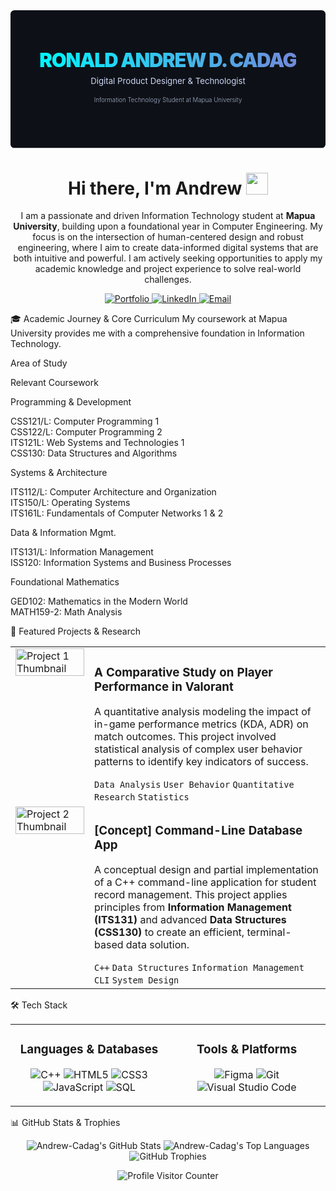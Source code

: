 <div align="center">

<!--
This is a custom SVG banner.
The animation has been removed for better compatibility with GitHub's renderer,
but the gradient style is preserved.
-->

<svg fill="none" viewBox="0 0 800 350" width="800" height="350" xmlns="http://www.w3.org/2000/svg">
<foreignObject width="100%" height="100%">
<div xmlns="http://www.w3.org/1999/xhtml">
<style>
.container {
font-family: 'Inter', -apple-system, BlinkMacSystemFont, 'Segoe UI', 'Roboto', 'Oxygen', 'Ubuntu', 'Cantarell', 'Fira Sans', 'Droid Sans', 'Helvetica Neue', sans-serif;
display: flex;
flex-direction: column;
align-items: center;
justify-content: center;
text-align: center;
height: 350px;
width: 800px;
background: #0D1117;
color: #FFFFFF;
border-radius: 10px;
}
.name {
font-size: 3.5em;
font-weight: 900;
letter-spacing: -2px;
/* The animated gradient is replaced with a static one for reliability */
background: linear-gradient(90deg, #00F6FF, #7289DA);
-webkit-background-clip: text;
background-clip: text;
-webkit-text-fill-color: transparent;
margin: 0;
}
.title {
font-size: 1.5em;
font-weight: 400;
margin-top: 10px;
color: #CDD6F4;
}
.subtitle {
font-size: 1.1em;
font-weight: 300;
margin-top: 5px;
color: #A6ADC8;
}
</style>
<div class="container">
<h1 class="name">RONALD ANDREW D. CADAG</h1>
<p class="title">Digital Product Designer & Technologist</p>
<p class="subtitle">Information Technology Student at Mapua University</p>
</div>
</div>
</foreignObject>
</svg>

<h1>Hi there, I'm Andrew <img src="https://media.giphy.com/media/hvRJCLFzcasrR4ia7z/giphy.gif" width="35"></h1>

<p>
I am a passionate and driven Information Technology student at <strong>Mapua University</strong>, building upon a foundational year in Computer Engineering. My focus is on the intersection of human-centered design and robust engineering, where I aim to create data-informed digital systems that are both intuitive and powerful. I am actively seeking opportunities to apply my academic knowledge and project experience to solve real-world challenges.
</p>

<!--
ACTION REQUIRED: Replace the placeholder href URLs with your actual links.
-->

<div>
<a href="https://www.google.com/search?q=https://your-portfolio-website.com" target="_blank">
<img src="https://img.shields.io/badge/Portfolio-0D1117?style=for-the-badge&logo=framer&logoColor=white" alt="Portfolio"/>
</a>
<a href="https://www.google.com/search?q=https://linkedin.com/in/your-linkedin-profile" target="_blank">
<img src="https://img.shields.io/badge/LinkedIn-0A66C2?style=for-the-badge&logo=linkedin&logoColor=white" alt="LinkedIn"/>
</a>
<a href="mailto:andrewcadag2004@gmail.com">
<img src="https://img.shields.io/badge/Email_Me-0D1117?style=for-the-badge&logo=gmail&logoColor=white" alt="Email"/>
</a>
</div>
</div>

🎓 Academic Journey & Core Curriculum
My coursework at Mapua University provides me with a comprehensive foundation in Information Technology.

Area of Study

Relevant Coursework

Programming & Development

CSS121/L: Computer Programming 1<br>CSS122/L: Computer Programming 2<br>ITS121L: Web Systems and Technologies 1<br>CSS130: Data Structures and Algorithms

Systems & Architecture

ITS112/L: Computer Architecture and Organization<br>ITS150/L: Operating Systems<br>ITS161L: Fundamentals of Computer Networks 1 & 2

Data & Information Mgmt.

ITS131/L: Information Management<br>ISS120: Information Systems and Business Processes

Foundational Mathematics

GED102: Mathematics in the Modern World<br>MATH159-2: Math Analysis

💼 Featured Projects & Research
<table>
<!--
PROJECT 1:
- Replace the href with a link to your project repository or live demo.
- Replace the src for the image with a screenshot of your project. Recommended size: 400x400.
-->
<tr>
<td width="25%" valign="top">
<a href="<!-- Link to Project 1 -->" target="_blank">
<img src="https://www.google.com/search?q=https://placehold.co/400x400/0D1117/00F6FF%3Ftext%3DProject%2BImage" width="100%" alt="Project 1 Thumbnail"/>
</a>
</td>
<td width="75%" valign="top">
<h3>A Comparative Study on Player Performance in Valorant</h3>
<p>
A quantitative analysis modeling the impact of in-game performance metrics (KDA, ADR) on match outcomes. This project involved statistical analysis of complex user behavior patterns to identify key indicators of success.
</p>
<code>Data Analysis</code> <code>User Behavior</code> <code>Quantitative Research</code> <code>Statistics</code>
</td>
</tr>
<!--
PROJECT 2:
- Replace the href with a link to your project repository or live demo.
- Replace the src for the image with a screenshot of your project. Recommended size: 400x400.
-->
<tr>
<td width="25%" valign="top">
<a href="<!-- Link to Project 2 -->" target="_blank">
<img src="https://www.google.com/search?q=https://placehold.co/400x400/0D1117/00F6FF%3Ftext%3DProject%2BImage" width="100%" alt="Project 2 Thumbnail"/>
</a>
</td>
<td width="75%" valign="top">
<h3>[Concept] Command-Line Database App</h3>
<p>
A conceptual design and partial implementation of a C++ command-line application for student record management. This project applies principles from <b>Information Management (ITS131)</b> and advanced <b>Data Structures (CSS130)</b> to create an efficient, terminal-based data solution.
</p>
<code>C++</code> <code>Data Structures</code> <code>Information Management</code> <code>CLI</code> <code>System Design</code>
</td>
</tr>
</table>

🛠️ Tech Stack
<table width="100%">
<tr>
<td width="50%" valign="top">
<h3 align="center">Languages & Databases</h3>
<p align="center">
<img src="https://img.shields.io/badge/C++-00599C?style=for-the-badge&logo=c%2B%2B&logoColor=white" alt="C++"/>
<img src="https://img.shields.io/badge/HTML5-E34F26?style=for-the-badge&logo=html5&logoColor=white" alt="HTML5"/>
<img src="https://img.shields.io/badge/CSS3-1572B6?style=for-the-badge&logo=css3&logoColor=white" alt="CSS3"/>
<br/>
<img src="https://img.shields.io/badge/JavaScript-F7DF1E?style=for-the-badge&logo=javascript&logoColor=black" alt="JavaScript"/>
<img src="https://img.shields.io/badge/SQL-4479A1?style=for-the-badge&logo=mysql&logoColor=white" alt="SQL"/>
</p>
</td>
<td width="50%" valign="top">
<h3 align="center">Tools & Platforms</h3>
<p align="center">
<img src="https://img.shields.io/badge/Figma-F24E1E?style=for-the-badge&logo=figma&logoColor=white" alt="Figma"/>
<img src="https://img.shields.io/badge/Git-F05032?style=for-the-badge&logo=git&logoColor=white" alt="Git"/>
<img src="https://img.shields.io/badge/VS_Code-007ACC?style=for-the-badge&logo=visual-studio-code&logoColor=white" alt="Visual Studio Code"/>
</p>
</td>
</tr>
</table>

📊 GitHub Stats & Trophies
<p align="center">
<img src="https://github-readme-stats.vercel.app/api?username=Andrew-Cadag&show_icons=true&theme=dracula&hide_border=true&count_private=true&bg_color=0D1117" alt="Andrew-Cadag's GitHub Stats" />
<img src="https://github-readme-stats.vercel.app/api/top-langs/?username=Andrew-Cadag&layout=compact&theme=dracula&hide_border=true&bg_color=0D1117" alt="Andrew-Cadag's Top Languages" />
<br/>
<img src="https://github-profile-trophy.vercel.app/?username=andrew-cadag&theme=dracula&no-frame=true&no-bg=true&margin-w=4" alt="GitHub Trophies" />
</p>
<p align="center">
<img src="https://komarev.com/ghpvc/?username=Andrew-Cadag&color=00F6FF&style=for-the-badge" alt="Profile Visitor Counter"/>
</p>
